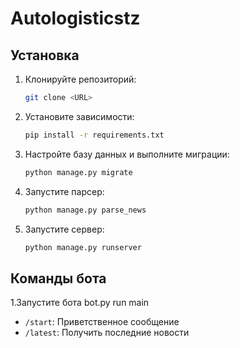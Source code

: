 # Autologisticstz

## Установка

1. Клонируйте репозиторий:
    ```bash
    git clone <URL>
    ```

2. Установите зависимости:
    ```bash
    pip install -r requirements.txt
    ```

3. Настройте базу данных и выполните миграции:
    ```bash
    python manage.py migrate
    ```
5. Запустите парсер:
    ```bash
    python manage.py parse_news
    ```
5. Запустите сервер:
    ```bash
    python manage.py runserver
    ```

## Команды бота
1.Запустите бота
bot.py run main
- `/start`: Приветственное сообщение
- `/latest`: Получить последние новости

